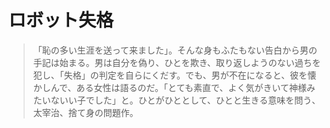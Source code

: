 # ロボット失格

> 「恥の多い生涯を送って来ました」。そんな身もふたもない告白から男の手記は始まる。男は自分を偽り、ひとを欺き、取り返しようのない過ちを犯し、「失格」の判定を自らにくだす。でも、男が不在になると、彼を懐かしんで、ある女性は語るのだ。「とても素直で、よく気がきいて神様みたいないい子でした」と。ひとがひととして、ひとと生きる意味を問う、太宰治、捨て身の問題作。